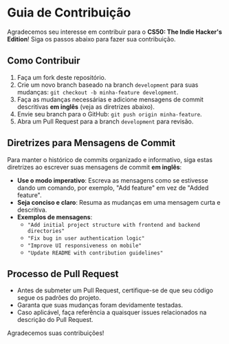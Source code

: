 # Guia de Contribuição

Agradecemos seu interesse em contribuir para o **CS50: The Indie Hacker's Edition**! Siga os passos abaixo para fazer sua contribuição.

## Como Contribuir

1. Faça um fork deste repositório.
2. Crie um novo branch baseado na branch `development` para suas mudanças: `git checkout -b minha-feature development`.
3. Faça as mudanças necessárias e adicione mensagens de commit descritivas **em inglês** (veja as diretrizes abaixo).
4. Envie seu branch para o GitHub: `git push origin minha-feature`.
5. Abra um Pull Request para a branch `development` para revisão.

## Diretrizes para Mensagens de Commit

Para manter o histórico de commits organizado e informativo, siga estas diretrizes ao escrever suas mensagens de commit **em inglês**:

- **Use o modo imperativo**: Escreva as mensagens como se estivesse dando um comando, por exemplo, "Add feature" em vez de "Added feature".
- **Seja conciso e claro**: Resuma as mudanças em uma mensagem curta e descritiva.
- **Exemplos de mensagens**:
  - `"Add initial project structure with frontend and backend directories"`
  - `"Fix bug in user authentication logic"`
  - `"Improve UI responsiveness on mobile"`
  - `"Update README with contribution guidelines"`

## Processo de Pull Request

- Antes de submeter um Pull Request, certifique-se de que seu código segue os padrões do projeto.
- Garanta que suas mudanças foram devidamente testadas.
- Caso aplicável, faça referência a quaisquer issues relacionados na descrição do Pull Request.

Agradecemos suas contribuições!
